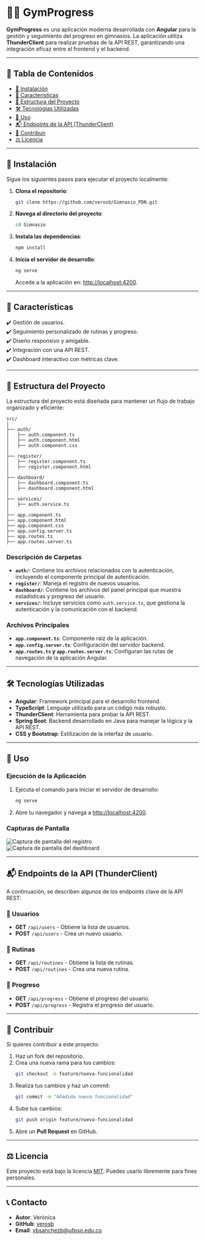 # 🏋️‍♂️ GymProgress

**GymProgress** es una aplicación moderna desarrollada con **Angular** para la gestión y seguimiento del progreso en gimnasios. La aplicación utiliza **ThunderClient** para realizar pruebas de la API REST, garantizando una integración eficaz entre el frontend y el backend.

---

## 📜 Tabla de Contenidos
- [🚀 Instalación](#-instalación)
- [🌟 Características](#-características)
- [📂 Estructura del Proyecto](#-estructura-del-proyecto)
- [🛠️ Tecnologías Utilizadas](#️-tecnologías-utilizadas)
- [📖 Uso](#-uso)
- [📬 Endpoints de la API (ThunderClient)](#-endpoints-de-la-api-thunderclient)
- [🤝 Contribuir](#-contribuir)
- [⚖️ Licencia](#️-licencia)

---

## 🚀 Instalación

Sigue los siguientes pasos para ejecutar el proyecto localmente:

1. **Clona el repositorio**:
   ```bash
   git clone https://github.com/verosb/Gimnasio_PDN.git
   ```

2. **Navega al directorio del proyecto**:
   ```bash
   cd Gimnasio
   ```

3. **Instala las dependencias**:
   ```bash
   npm install
   ```

4. **Inicia el servidor de desarrollo**:
   ```bash
   ng serve
   ```
   Accede a la aplicación en: [http://localhost:4200](http://localhost:4200).

---

## 🌟 Características

✔️ Gestión de usuarios.  
✔️ Seguimiento personalizado de rutinas y progreso.  
✔️ Diseño responsivo y amigable.  
✔️ Integración con una API REST.  
✔️ Dashboard interactivo con métricas clave.

---

## 📂 Estructura del Proyecto

La estructura del proyecto está diseñada para mantener un flujo de trabajo organizado y eficiente:

```plaintext
src/
│
├── auth/
│   ├── auth.component.ts
│   ├── auth.component.html
│   ├── auth.component.css
│
├── register/
│   ├── register.component.ts
│   ├── register.component.html
│
├── dashboard/
│   ├── dashboard.component.ts
│   ├── dashboard.component.html
│
├── services/
│   ├── auth.service.ts
│
├── app.component.ts
├── app.component.html
├── app.component.css
├── app.config.server.ts
├── app.routes.ts
├── app.routes.server.ts
```

### Descripción de Carpetas

- **`auth/`**: Contiene los archivos relacionados con la autenticación, incluyendo el componente principal de autenticación.
- **`register/`**: Maneja el registro de nuevos usuarios.
- **`dashboard/`**: Contiene los archivos del panel principal que muestra estadísticas y progreso del usuario.
- **`services/`**: Incluye servicios como `auth.service.ts`, que gestiona la autenticación y la comunicación con el backend.

### Archivos Principales

- **`app.component.ts`**: Componente raíz de la aplicación.
- **`app.config.server.ts`**: Configuración del servidor backend.
- **`app.routes.ts` y `app.routes.server.ts`**: Configuran las rutas de navegación de la aplicación Angular.

---

## 🛠️ Tecnologías Utilizadas

- **Angular**: Framework principal para el desarrollo frontend.
- **TypeScript**: Lenguaje utilizado para un código más robusto.
- **ThunderClient**: Herramienta para probar la API REST.
- **Spring Boot**: Backend desarrollado en Java para manejar la lógica y la API REST.
- **CSS y Bootstrap**: Estilización de la interfaz de usuario.

---

## 📖 Uso

### Ejecución de la Aplicación

1. Ejecuta el comando para iniciar el servidor de desarrollo:  
   ```bash
   ng serve
   ```

2. Abre tu navegador y navega a [http://localhost:4200](http://localhost:4200).

### Capturas de Pantalla

![Captura de pantalla del registro]("C:/Users/Usuario/Downloads/Registro.jpg")  
![Captura de pantalla del dashboard]("C:/Users/Usuario/Downloads/Dashboard.jpg")

---

## 📬 Endpoints de la API (ThunderClient)

A continuación, se describen algunos de los endpoints clave de la API REST:

### 🔹 Usuarios
- **GET** `/api/users` - Obtiene la lista de usuarios.
- **POST** `/api/users` - Crea un nuevo usuario.

### 🔹 Rutinas
- **GET** `/api/routines` - Obtiene la lista de rutinas.
- **POST** `/api/routines` - Crea una nueva rutina.

### 🔹 Progreso
- **GET** `/api/progress` - Obtiene el progreso del usuario.
- **POST** `/api/progress` - Registra el progreso del usuario.

---

## 🤝 Contribuir

Si quieres contribuir a este proyecto:

1. Haz un fork del repositorio.
2. Crea una nueva rama para tus cambios:
   ```bash
   git checkout -b feature/nueva-funcionalidad
   ```
3. Realiza tus cambios y haz un commit:
   ```bash
   git commit -m "Añadida nueva funcionalidad"
   ```
4. Sube tus cambios:
   ```bash
   git push origin feature/nueva-funcionalidad
   ```
5. Abre un **Pull Request** en GitHub.

---

## ⚖️ Licencia

Este proyecto está bajo la licencia [MIT](LICENSE). Puedes usarlo libremente para fines personales.

---

## 📞 Contacto

- **Autor**: Verónica 
- **GitHub**: [verosb](https://github.com/verosb)  
- **Email**: [vbsanchezb@ufpso.edu.co](vbsanchezb@ufpso.edu.co)
